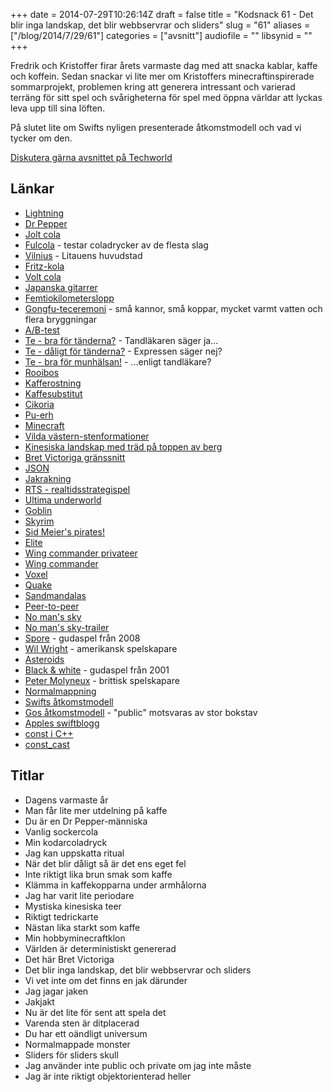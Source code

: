 +++
date = 2014-07-29T10:26:14Z
draft = false
title = "Kodsnack 61 - Det blir inga landskap, det blir webbservrar och sliders"
slug = "61"
aliases = ["/blog/2014/7/29/61"]
categories = ["avsnitt"]
audiofile = ""
libsynid = ""
+++

Fredrik och Kristoffer firar årets varmaste dag med att snacka kablar, kaffe och koffein. Sedan snackar vi lite mer om Kristoffers minecraftinspirerade sommarprojekt, problemen kring att generera intressant och varierad terräng för sitt spel och svårigheterna för spel med öppna världar att lyckas leva upp till sina löften.

På slutet lite om Swifts nyligen presenterade åtkomstmodell och vad vi tycker om den.

[Diskutera gärna avsnittet på Techworld](http://techworld.idg.se/2.2524/1.569644/)

## Länkar ##
* [Lightning](http://en.wikipedia.org/wiki/Lightning_%28connector%29)
* [Dr Pepper](http://en.wikipedia.org/wiki/Dr_pepper)
* [Jolt cola](http://en.wikipedia.org/wiki/Jolt_Cola)
* [Fulcola](http://www.fulcola.se) - testar coladrycker av de flesta slag
* [Vilnius](http://en.wikipedia.org/wiki/Vilnius) - Litauens huvudstad
* [Fritz-kola](http://www.fritz-kola.de/aboutus/)
* [Volt cola](http://www.voltcola.com)
* [Japanska gitarrer](http://proguitarshop.com/andyscorner/the-lawsuit-era)
* [Femtiokilometerslopp](http://www.lejonbragden.se)
* [Gongfu-teceremoni](http://en.wikipedia.org/wiki/Gongfu_tea_ceremony) - små kannor, små koppar, mycket varmt vatten och flera bryggningar
* [A/B-test](http://en.wikipedia.org/wiki/A/B_testing)
* [Te - bra för tänderna?](http://tebloggen.blogspot.se/2008/09/te-och-tnder.html) - Tandläkaren säger ja...
* [Te - dåligt för tänderna?](http://www.expressen.se/nyheter/tedrickande-farligt-for-tanderna/) - Expressen säger nej?
* [Te - bra för munhälsan!](http://dentalmagazinet.se/nyheter/te-bra-for-munhalsan/) - ...enligt tandläkare?
* [Rooibos](http://en.wikipedia.org/wiki/Rooibos)
* [Kafferostning](http://en.wikipedia.org/wiki/Coffee_roasting)
* [Kaffesubstitut](http://sv.wikipedia.org/wiki/Kaffesurrogat)
* [Cikoria](http://sv.wikipedia.org/wiki/Cikoria)
* [Pu-erh](http://en.wikipedia.org/wiki/Pu-erh_tea)
* [Minecraft](http://en.wikipedia.org/wiki/Minecraft)
* [Vilda västern-stenformationer](http://i.dailymail.co.uk/i/pix/2012/05/25/article-2149899-134A6372000005DC-843_964x619.jpg)
* [Kinesiska landskap med träd på toppen av berg](http://home.cogeco.ca/~byoung1/http/home.cogeco.ca/~byoung1/IMAGES/LOOK-AT-MOUNTAINS.jpg)
* [Bret Victoriga gränssnitt](http://vimeo.com/36579366)
* [JSON](http://json.org)
* [Jakrakning](http://en.wiktionary.org/wiki/yak_shaving)
* [RTS - realtidsstrategispel](http://en.wikipedia.org/wiki/Realtime_strategy_game)
* [Ultima underworld](http://en.wikipedia.org/wiki/Ultima_Underworld)
* [Goblin](http://en.wikipedia.org/wiki/Goblin)
* [Skyrim](http://en.wikipedia.org/wiki/Skyrim)
* [Sid Meier's pirates!](http://en.wikipedia.org/wiki/Sid_Meier%27s_Pirates!)
* [Elite](http://en.wikipedia.org/wiki/Elite_%28video_game%29)
* [Wing commander privateer](http://en.wikipedia.org/wiki/Wing_Commander:_Privateer)
* [Wing commander](http://en.wikipedia.org/wiki/Wing_Commander_%28video_game%29)
* [Voxel](http://en.wikipedia.org/wiki/Voxel)
* [Quake](http://en.wikipedia.org/wiki/Quake_%28video_game%29)
* [Sandmandalas](http://en.wikipedia.org/wiki/Sand_mandala)
* [Peer-to-peer](http://en.wikipedia.org/wiki/Peer-to-peer)
* [No man's sky](http://en.wikipedia.org/wiki/No_Man%27s_Sky)
* [No man's sky-trailer](https://www.youtube.com/watch?v=RRpDn5qPp3s)
* [Spore](http://en.wikipedia.org/wiki/Spore_%282008_video_game%29) - gudaspel från 2008
* [Wil Wright](http://en.wikipedia.org/wiki/Will_Wright_%28game_designer%29) - amerikansk spelskapare
* [Asteroids](http://en.wikipedia.org/wiki/Asteroids_%28video_game%29)
* [Black & white](http://en.wikipedia.org/wiki/Black_%26_White_%28video_game%29) - gudaspel från 2001
* [Peter Molyneux](http://en.wikipedia.org/wiki/Peter_Molyneux) - brittisk spelskapare
* [Normalmappning](http://en.wikipedia.org/wiki/Normal_mapping)
* [Swifts åtkomstmodell](https://developer.apple.com/swift/blog/?id=5)
* [Gos åtkomstmodell](http://golang.org/ref/spec#Exported_identifiers) - "public" motsvaras av stor bokstav
* [Apples swiftblogg](https://developer.apple.com/swift/blog/)
* [const i C++](http://duramecho.com/ComputerInformation/WhyHowCppConst.html)
* [const_cast](http://en.cppreference.com/w/cpp/language/const_cast)

## Titlar ##
* Dagens varmaste år
* Man får lite mer utdelning på kaffe
* Du är en Dr Pepper-människa
* Vanlig sockercola
* Min kodarcoladryck
* Jag kan uppskatta ritual
* När det blir dåligt så är det ens eget fel
* Inte riktigt lika brun smak som kaffe
* Klämma in kaffekopparna under armhålorna
* Jag har varit lite periodare
* Mystiska kinesiska teer
* Riktigt tedrickarte
* Nästan lika starkt som kaffe
* Min hobbyminecraftklon
* Världen är deterministiskt genererad
* Det här Bret Victoriga
* Det blir inga landskap, det blir webbservrar och sliders
* Vi vet inte om det finns en jak därunder
* Jag jagar jaken
* Jakjakt
* Nu är det lite för sent att spela det
* Varenda sten är ditplacerad
* Du har ett oändligt universum
* Normalmappade monster
* Sliders för sliders skull
* Jag använder inte public och private om jag inte måste
* Jag är inte riktigt objektorienterad heller
